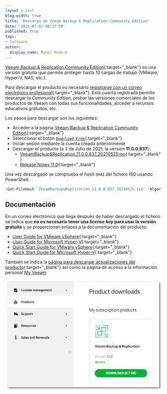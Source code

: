 ```yaml
---
layout : post
blog-width: true
title: 'Descarga de Veeam Backup & Replication Community Edition'
date: '2021-07-02 09:37:50'
published: true
tags:
- Software
author:
  display_name: Manel Rodero
---
```


[Veeam Backup & Replication Community Edition](https://www.veeam.com/virtual-machine-backup-solution-free.html){:target="_blank"} es una versión gratuita que permite proteger hasta 10 cargas de trabajo (VMware, Hyper-V, NAS, etc.).

Para descargar el producto es necesario [registrarse con un correo electrónico profesional](https://www.veeam.com/signin.html){:target="_blank"}. Esta cuenta registrada permite descargar la _Community Edition_, probar las versiones comerciales de los productos de Veeam con todas sus funcionalidades, acceder a recursos educativos gratuitos, etc.

Los pasos para descargar son los siguientes:

- Acceder a la página [Veeam Backup & Replication Community Edition](https://www.veeam.com/virtual-machine-backup-solution-free.html){:target="_blank"}
- Seleccionar el botón [`Download Free`](https://www.veeam.com/virtual-machine-backup-solution-free-download.html){:target="_blank"}
- Iniciar sesión mediante la cuenta creada anteriormente
- Descargar el producto (a 2 de Julio de 2021, la versión **11.0.0.837**):
  - [VeeamBackup&Replication_11.0.0.837_20210525.iso](https://download2.veeam.com/VBR/v11/VeeamBackup&Replication_11.0.0.837_20210525.iso){:target="_blank"}
  - [Release Notes 11.0](https://www.veeam.com/veeam_backup_11_0_release_notes_en_rn.pdf){:target="_blank"}

Una vez descargado se comprueba el _hash_ `SHA1` del fichero ISO usando PowerShell:

```PowerShell
(Get-FileHash 'VeeamBackup&Replication_11.0.0.837_20210525.iso' -Algorithm SHA1).Hash -eq '1b2fa3bff775049670a5f02d927b0f77262deb90'
```

## Documentación

En un correo electrónico que llega después de haber descargado el fichero se indica que **no es necesario tener una _license key_ para usar la versión gratuita** y se proporcionan enlaces a la documentación del producto:

- [User Guide for VMware vSphere](https://www.veeam.com/veeam_backup_11_0_user_guide_vsphere_pg.pdf){:target="_blank"}
- [User Guide for Microsoft Hyper-V](https://www.veeam.com/veeam_backup_11_0_user_guide_hyperv_pg.pdf){:target="_blank"}
- [Quick Start Guide for VMware vSphere](https://www.veeam.com/veeam_backup_11_0_quick_start_guide_vsphere_pg.pdf){:target="_blank"}
- [Quick Start Guide for Microsoft Hyper-V](https://www.veeam.com/veeam_backup_11_0_quick_start_guide_hyperv_pg.pdf){:target="_blank"}

También se indica la [página para descargar actualizaciones del producto](https://www.veeam.com/download-version.html){:target="_blank"} así como la página de acceso a la información personal [My Veeam](https://my.veeam.com/):

![My Veeam][1]

[1]: /assets/img/blog/2021-07-02_image_1.png "My Veeam"
